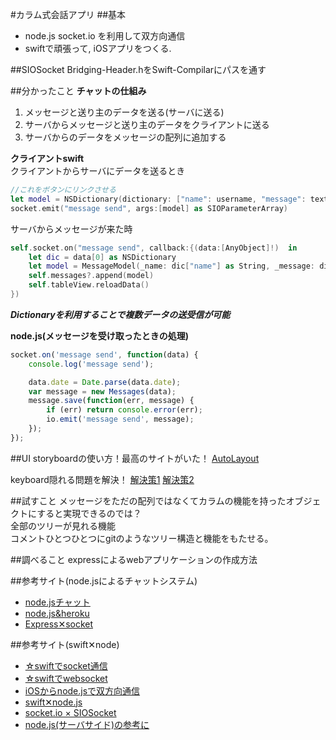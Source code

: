 #カラム式会話アプリ
##基本
- node.js socket.io を利用して双方向通信
- swiftで頑張って, iOSアプリをつくる.

##SIOSocket
Bridging-Header.hをSwift-Compilarにパスを通す

##分かったこと
**チャットの仕組み**  

1. メッセージと送り主のデータを送る(サーバに送る)
2. サーバからメッセージと送り主のデータをクライアントに送る
3. サーバからのデータをメッセージの配列に追加する

**クライアントswift**  
クライアントからサーバにデータを送るとき  

```swift
//これをボタンにリンクさせる
let model = NSDictionary(dictionary: ["name": username, "message": textView.text, "date": convertDateToStr(NSDate())]);
socket.emit("message send", args:[model] as SIOParameterArray)
```

サーバからメッセージが来た時  

```swift
self.socket.on("message send", callback:{(data:[AnyObject]!)  in
    let dic = data[0] as NSDictionary
    let model = MessageModel(_name: dic["name"] as String, _message: dic["message"] as String)
    self.messages?.append(model)
    self.tableView.reloadData()
})
```

***Dictionaryを利用することで複数データの送受信が可能***

**node.js(メッセージを受け取ったときの処理)**  

```javascript
socket.on('message send', function(data) {
    console.log('message send');

    data.date = Date.parse(data.date);
    var message = new Messages(data);
    message.save(function(err, message) {
        if (err) return console.error(err);
        io.emit('message send', message);
    });
});
```

##UI
storyboardの使い方！最高のサイトがいた！
[AutoLayout](http://engineer.typemag.jp/article/ra-ios-tips06)

keyboard隠れる問題を解決！
[解決策1](http://qiita.com/shutokondo/items/6e29fba3f18bc7e81da9)
[解決策2](http://hack.aipo.com/archives/7958/)

##試すこと
メッセージをただの配列ではなくてカラムの機能を持ったオブジェクトにすると実現できるのでは？  
全部のツリーが見れる機能  
コメントひとつひとつにgitのようなツリー構造と機能をもたせる。  

##調べること
expressによるwebアプリケーションの作成方法　　

##参考サイト(node.jsによるチャットシステム)
- [node.jsチャット](http://engineer.recruit-lifestyle.co.jp/techblog/2015-07-29-node4/)
- [node.js&heroku](http://shokai.org/blog/archives/6204)
- [Express✕socket](http://qiita.com/n0bisuke/items/5820538e7e5f3432a4d7)

##参考サイト(swift✕node)  
- [☆swiftでsocket通信](http://qiita.com/ytakzk/items/c0a3af0f1b9e5a349d05)  
- [☆swiftでwebsocket](http://grandbig.github.io/blog/2015/03/11/socketio-in-swift/)  
- [iOSからnode.jsで双方向通信](http://dev.classmethod.jp/smartphone/ios-socketioobjc/)  
- [swift✕node.js](http://qiita.com/hiyuzawa/items/15c9f10dcdf0fcb37b4a)  
- [socket.io × SIOSocket](http://qiita.com/mito_log/items/a6207d2b43189687d750)  
- [node.js(サーバサイド)の参考に](http://qiita.com/hosomichi/items/66b309a6c3c20d910218)
